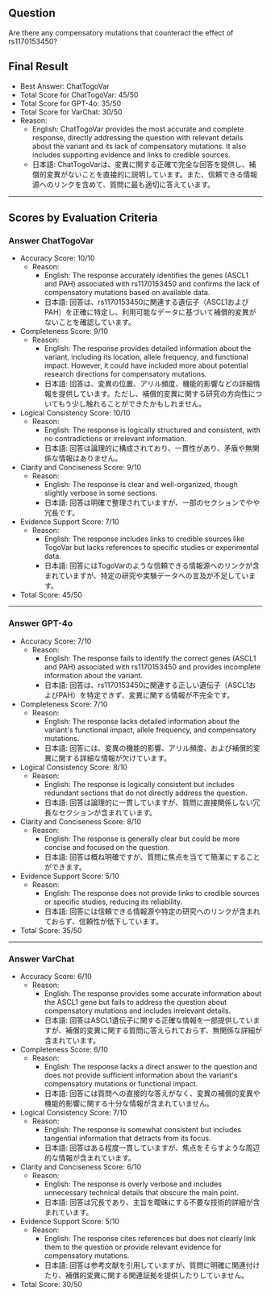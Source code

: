 ## Question

Are there any compensatory mutations that counteract the effect of rs1170153450?

## Final Result

- Best Answer: ChatTogoVar
- Total Score for ChatTogoVar: 45/50
- Total Score for GPT-4o: 35/50
- Total Score for VarChat: 30/50
- Reason:
  - English: ChatTogoVar provides the most accurate and complete response, directly addressing the question with relevant details about the variant and its lack of compensatory mutations. It also includes supporting evidence and links to credible sources.
  - 日本語: ChatTogoVarは、変異に関する正確で完全な回答を提供し、補償的変異がないことを直接的に説明しています。また、信頼できる情報源へのリンクを含めて、質問に最も適切に答えています。

---

## Scores by Evaluation Criteria

### Answer ChatTogoVar
- Accuracy Score: 10/10
  - Reason: 
    - English: The response accurately identifies the genes (ASCL1 and PAH) associated with rs1170153450 and confirms the lack of compensatory mutations based on available data.
    - 日本語: 回答は、rs1170153450に関連する遺伝子（ASCL1およびPAH）を正確に特定し、利用可能なデータに基づいて補償的変異がないことを確認しています。
- Completeness Score: 9/10
  - Reason: 
    - English: The response provides detailed information about the variant, including its location, allele frequency, and functional impact. However, it could have included more about potential research directions for compensatory mutations.
    - 日本語: 回答は、変異の位置、アリル頻度、機能的影響などの詳細情報を提供しています。ただし、補償的変異に関する研究の方向性についてもう少し触れることができたかもしれません。
- Logical Consistency Score: 10/10
  - Reason: 
    - English: The response is logically structured and consistent, with no contradictions or irrelevant information.
    - 日本語: 回答は論理的に構成されており、一貫性があり、矛盾や無関係な情報はありません。
- Clarity and Conciseness Score: 9/10
  - Reason: 
    - English: The response is clear and well-organized, though slightly verbose in some sections.
    - 日本語: 回答は明確で整理されていますが、一部のセクションでやや冗長です。
- Evidence Support Score: 7/10
  - Reason: 
    - English: The response includes links to credible sources like TogoVar but lacks references to specific studies or experimental data.
    - 日本語: 回答にはTogoVarのような信頼できる情報源へのリンクが含まれていますが、特定の研究や実験データへの言及が不足しています。
- Total Score: 45/50

---

### Answer GPT-4o
- Accuracy Score: 7/10
  - Reason: 
    - English: The response fails to identify the correct genes (ASCL1 and PAH) associated with rs1170153450 and provides incomplete information about the variant.
    - 日本語: 回答は、rs1170153450に関連する正しい遺伝子（ASCL1およびPAH）を特定できず、変異に関する情報が不完全です。
- Completeness Score: 7/10
  - Reason: 
    - English: The response lacks detailed information about the variant's functional impact, allele frequency, and compensatory mutations.
    - 日本語: 回答には、変異の機能的影響、アリル頻度、および補償的変異に関する詳細な情報が欠けています。
- Logical Consistency Score: 8/10
  - Reason: 
    - English: The response is logically consistent but includes redundant sections that do not directly address the question.
    - 日本語: 回答は論理的に一貫していますが、質問に直接関係しない冗長なセクションが含まれています。
- Clarity and Conciseness Score: 8/10
  - Reason: 
    - English: The response is generally clear but could be more concise and focused on the question.
    - 日本語: 回答は概ね明確ですが、質問に焦点を当てて簡潔にすることができます。
- Evidence Support Score: 5/10
  - Reason: 
    - English: The response does not provide links to credible sources or specific studies, reducing its reliability.
    - 日本語: 回答には信頼できる情報源や特定の研究へのリンクが含まれておらず、信頼性が低下しています。
- Total Score: 35/50

---

### Answer VarChat
- Accuracy Score: 6/10
  - Reason: 
    - English: The response provides some accurate information about the ASCL1 gene but fails to address the question about compensatory mutations and includes irrelevant details.
    - 日本語: 回答はASCL1遺伝子に関する正確な情報を一部提供していますが、補償的変異に関する質問に答えられておらず、無関係な詳細が含まれています。
- Completeness Score: 6/10
  - Reason: 
    - English: The response lacks a direct answer to the question and does not provide sufficient information about the variant's compensatory mutations or functional impact.
    - 日本語: 回答には質問への直接的な答えがなく、変異の補償的変異や機能的影響に関する十分な情報が含まれていません。
- Logical Consistency Score: 7/10
  - Reason: 
    - English: The response is somewhat consistent but includes tangential information that detracts from its focus.
    - 日本語: 回答はある程度一貫していますが、焦点をそらすような周辺的な情報が含まれています。
- Clarity and Conciseness Score: 6/10
  - Reason: 
    - English: The response is overly verbose and includes unnecessary technical details that obscure the main point.
    - 日本語: 回答は冗長であり、主旨を曖昧にする不要な技術的詳細が含まれています。
- Evidence Support Score: 5/10
  - Reason: 
    - English: The response cites references but does not clearly link them to the question or provide relevant evidence for compensatory mutations.
    - 日本語: 回答は参考文献を引用していますが、質問に明確に関連付けたり、補償的変異に関する関連証拠を提供したりしていません。
- Total Score: 30/50